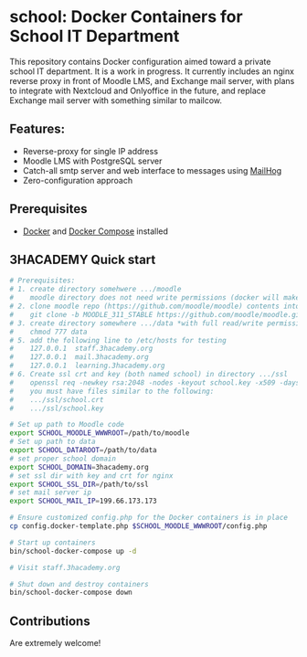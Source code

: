 # school: Docker Containers for School IT Department

This repository contains Docker configuration aimed toward a private school IT department. It is a work in progress. It currently includes an nginx reverse proxy in front of Moodle LMS, and Exchange mail server, with plans to integrate with Nextcloud and Onlyoffice in the future, and replace Exchange mail server with something similar to mailcow.

## Features:
* Reverse-proxy for single IP address
* Moodle LMS with PostgreSQL server
* Catch-all smtp server and web interface to messages using [MailHog](https://github.com/mailhog/MailHog/)
* Zero-configuration approach

## Prerequisites
* [Docker](https://docs.docker.com) and [Docker Compose](https://docs.docker.com/compose/) installed

## 3HACADEMY Quick start

```bash
# Prerequisites:
# 1. create directory somehwere .../moodle
#    moodle directory does not need write permissions (docker will make read only volume)
# 2. clone moodle repo (https://github.com/moodle/moodle) contents into moodle directory
#    git clone -b MOODLE_311_STABLE https://github.com/moodle/moodle.git /path/to/moodle
# 3. create directory somewhere .../data *with full read/write permissions* see below
#    chmod 777 data
# 5. add the following line to /etc/hosts for testing
#    127.0.0.1	staff.3hacademy.org
#    127.0.0.1	mail.3hacademy.org
#    127.0.0.1	learning.3hacademy.org
# 6. Create ssl crt and key (both named school) in directory .../ssl
#    openssl req -newkey rsa:2048 -nodes -keyout school.key -x509 -days 365 -out school.crt
#    you must have files similar to the following:
#    .../ssl/school.crt
#    .../ssl/school.key

# Set up path to Moodle code
export SCHOOL_MOODLE_WWWROOT=/path/to/moodle
# Set up path to data
export SCHOOL_DATAROOT=/path/to/data
# set proper school domain
export SCHOOL_DOMAIN=3hacademy.org
# set ssl dir with key and crt for nginx
export SCHOOL_SSL_DIR=/path/to/ssl
# set mail server ip
export SCHOOL_MAIL_IP=199.66.173.173

# Ensure customized config.php for the Docker containers is in place
cp config.docker-template.php $SCHOOL_MOODLE_WWWROOT/config.php

# Start up containers
bin/school-docker-compose up -d

# Visit staff.3hacademy.org

# Shut down and destroy containers
bin/school-docker-compose down
```

## Contributions

Are extremely welcome!

